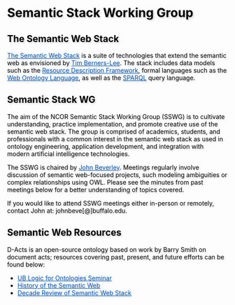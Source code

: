 <meta charset="UTF-8">
<meta name="viewport" content="width=device-width, initial-scale=1.0">
<title>NCOR Document Acts Working Group</title>
<style>
body {
  position: relative;
  height: 100vh; 
  margin: 0;
  background: transparent;
  color: #000; /* Black text */
}
body::before {
  content: "";
  position: absolute;
  top: 0;
  left: 0;
  right: 0;
  bottom: 0;
  background-image: url('https://raw.githubusercontent.com/johnbeve/NCOR-Test/main/docs/logos/semantic-web-stack.png');
  background-repeat: no-repeat;
  background-attachment: fixed;
  background-size: cover;
  opacity: 0.05; /* Lighten the background */
  z-index: -1;
}
h1, h2, p, a, li {
  text-shadow: 2px 2px 4px rgba(0, 0, 0, 0.2); /* Text shadow for better readability */
}
.custom-color {
  color: #0056b3; 
  transition: color 0.3s; /* Smooth transition for color change */
}
/* Change color when hovering */
.custom-color:hover {
  color: #003580; /* Darker shade of the original color */
}
</style>
</head>
<body>
<h1>Semantic Stack Working Group</h1>

<h2>The Semantic Web Stack</h2>
<p><a href="https://en.wikipedia.org/wiki/Semantic_Web_Stack" class="custom-color">The Semantic Web Stack</a> is a suite of technologies that extend the semantic web as envisioned by <a href="https://en.wikipedia.org/wiki/Tim_Berners-Lee" class="custom-color">Tim Berners-Lee</a>. The stack includes data models such as the <a href="https://www.w3.org/RDF/" class="custom-color">Resource Description Framework</a>, formal languages such as the <a href="https://www.w3.org/OWL/" class="custom-color">Web Ontology Language</a>, as well as the <a href="https://www.w3.org/TR/sparql11-overview/" class="custom-color">SPARQL</a> query language. 

<h2>Semantic Stack WG</h2>
<p>The aim of the NCOR Semantic Stack Working Group (SSWG) is to cultivate understanding, practice implementation, and promote creative use of the semantic web stack. The group is comprised of academics, students, and professionals with a common interest in the semantic web stack as used in ontology engineering, application development, and integration with modern artificial intelligence technologies.</p>
<p>The SSWG is chaired by <a href="https://johnbeverley.com/" class="custom-color">John Beverley</a>. Meetings regularly involve discussion of semantic web-focused projects, such modeling ambiguities or complex relationships using OWL. Please see the minutes from past meetings below for a better understanding of topics covered.</p>
<p>If you would like to attend SSWG meetings either in-person or remotely, contact John at: johnbeve[@]buffalo.edu.</p>

<h2>Semantic Web Resources</h2>
<p>D-Acts is an open-source ontology based on work by Barry Smith on document acts; resources covering past, present, and future efforts can be found below:</p>
<ul>
  <li><a href="https://github.com/jonathanvajda/cco-d-acts/blob/main/use-cases.md" class="custom-color">UB Logic for Ontologies Seminar</a></li>
  <li><a href="https://link.springer.com/referenceworkentry/10.1007/978-1-4614-8265-9_1320" class="custom-color">History of the Semantic Web</a></li>
  <li><a href="https://link.springer.com/chapter/10.1007/978-981-99-3626-7_12" class="custom-color">Decade Review of Semantic Web Stack</a></li>
</ul>

</body>
</html>
